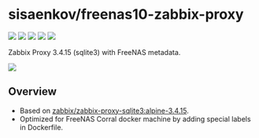 # sisaenkov/freenas10-zabbix-proxy

[![](https://images.microbadger.com/badges/version/sisaenkov/freenas10-zabbix-proxy:3.4.15.svg)](https://microbadger.com/images/sisaenkov/freenas10-zabbix-proxy:3.4.15) [![](https://images.microbadger.com/badges/image/sisaenkov/freenas10-zabbix-proxy:3.4.15.svg)](https://microbadger.com/images/sisaenkov/freenas10-zabbix-proxy:3.4.15) ![](https://img.shields.io/docker/pulls/sisaenkov/freenas10-zabbix-proxy.svg) ![](https://img.shields.io/docker/stars/sisaenkov/freenas10-zabbix-proxy.svg) [![](https://img.shields.io/badge/github-repo-brightgreen.svg)](https://github.com/sisaenkov/freenas10/tree/master/zabbix-proxy)

Zabbix Proxy 3.4.15 (sqlite3) with FreeNAS metadata.

![](https://assets.zabbix.com/img/logo/zabbix_logo_500x131.png)

## Overview
* Based on [zabbix/zabbix-proxy-sqlite3:alpine-3.4.15](https://hub.docker.com/r/zabbix/zabbix-proxy-sqlite3).
* Optimized for FreeNAS Corral docker machine by adding special labels in Dockerfile.
